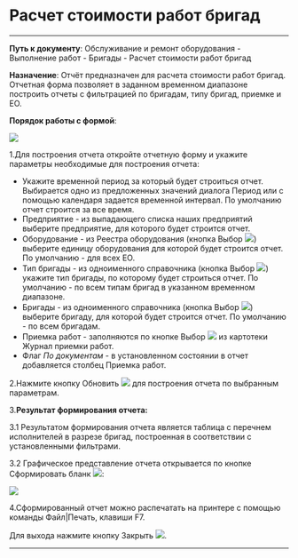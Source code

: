 ﻿# Расчет стоимости работ бригад

----------

**Путь к документу**:  Обслуживание и ремонт оборудования - Выполнение работ - Бригады - Расчет стоимости работ бригад

**Назначение**: Отчёт предназначен для расчета стоимости работ бригад. Отчетная форма позволяет в заданном временном диапазоне построить отчеты с фильтрацией по бригадам, типу бригад, приемке и ЕО.

**Порядок работы с формой**:

![](topic:Repair.Repair.AddFiles.Screenshot_11033.jpg)

1.Для построения отчета откройте отчетную форму и укажите параметры необходимые для построения отчета:

- Укажите временной период за который будет строиться отчет. Выбирается одно из предложенных значений диалога Период или с помощью календаря задается временной интервал.  По умолчанию отчет строится за все время. 
- Предприятие - из выпадающего списка наших предприятий выберите предприятие, для которого будет строится отчет.
- Оборудование - из Реестра оборудования (кнопка Выбор ![](topic:Repair.Repair.AddFiles.Btn_select.png)) выберите единицу оборудования для которой будет строится отчет. По умолчанию - для всех  ЕО.
- Тип бригады - из одноименного справочника (кнопка Выбор  ![](topic:Repair.Repair.AddFiles.Btn_select.png)) укажите тип бригады, по которому будет строиться отчет. По умолчанию - по всем типам бригад в указанном временном диапазоне.
- Бригады - из одноименного справочника (кнопка Выбор ![](topic:Repair.Repair.AddFiles.Btn_select.png)) выберите бригаду, для которой будет строится отчет. По умолчанию - по всем бригадам.
- Приемка работ - заполняются по кнопке Выбор  ![](topic:Repair.Repair.AddFiles.Btn_select.png) из картотеки  Журнал приемки работ.
- Флаг *По документам* - в установленном состоянии в отчет добавляется столбец Приемка работ.


2.Нажмите кнопку Обновить  ![](topic:Repair.Repair.AddFiles.Btn_Refresh.png) для построения отчета по выбранным параметрам.


3.**Результат формирования отчета:**

3.1 Результатом  формирования  отчета является  таблица с перечнем исполнителей в разрезе бригад, построенная в соответствии с установленными фильтрами. 

3.2 Графическое представление отчета открывается по кнопке Сформировать бланк ![](topic:Repair.Repair.AddFiles.Btn_Graf.png):

![](topic:Repair.Repair.AddFiles.Screenshot_11034.jpg) 



4.Сформированный отчет можно распечатать на принтере с помощью команды Файл|Печать, клавиши F7.

Для выхода нажмите кнопку Закрыть ![](topic:Repair.Repair.AddFiles.BtnCloseCancel.png).


----------